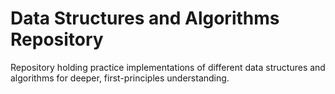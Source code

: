 # Data Structures and Algorithms Repository

Repository holding practice implementations of different data structures and algorithms for deeper, first-principles understanding.